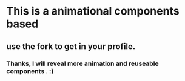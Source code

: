 # This is a animational components based 

## use the fork to get in your profile.

### Thanks, I will reveal more animation and reuseable components . :)
